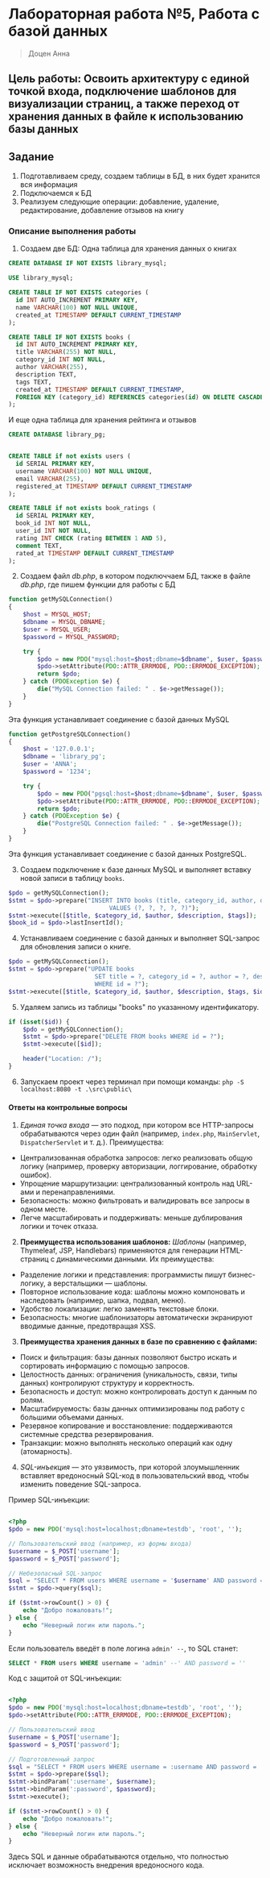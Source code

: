 # Лабораторная работа №5, Работа с базой данных

> Доцен Анна

## Цель работы: Освоить архитектуру с единой точкой входа, подключение шаблонов для визуализации страниц, а также переход от хранения данных в файле к использованию базы данных

## Задание

1) Подготавливаем среду, создаем таблицы в БД, в них будет хранится вся информация
2) Подключаемся к БД
3) Реализуем следующие операции: добавление, удаление, редактирование, добавление отзывов на книгу

### Описание выполнения работы

1) Создаем две БД:
Одна таблица для хранения данных о книгах

```sql
CREATE DATABASE IF NOT EXISTS library_mysql;

USE library_mysql;

CREATE TABLE IF NOT EXISTS categories (
  id INT AUTO_INCREMENT PRIMARY KEY,
  name VARCHAR(100) NOT NULL UNIQUE,
  created_at TIMESTAMP DEFAULT CURRENT_TIMESTAMP
);

CREATE TABLE IF NOT EXISTS books (
  id INT AUTO_INCREMENT PRIMARY KEY,
  title VARCHAR(255) NOT NULL,
  category_id INT NOT NULL,
  author VARCHAR(255),
  description TEXT,
  tags TEXT,
  created_at TIMESTAMP DEFAULT CURRENT_TIMESTAMP,
  FOREIGN KEY (category_id) REFERENCES categories(id) ON DELETE CASCADE
);
```

И еще одна таблица для хранения рейтинга и отзывов

```sql
CREATE DATABASE library_pg;


CREATE TABLE if not exists users (
  id SERIAL PRIMARY KEY,
  username VARCHAR(100) NOT NULL UNIQUE,
  email VARCHAR(255),
  registered_at TIMESTAMP DEFAULT CURRENT_TIMESTAMP
);

CREATE TABLE if not exists book_ratings (
  id SERIAL PRIMARY KEY,
  book_id INT NOT NULL,
  user_id INT NOT NULL,
  rating INT CHECK (rating BETWEEN 1 AND 5),
  comment TEXT,
  rated_at TIMESTAMP DEFAULT CURRENT_TIMESTAMP
);
```

2) Создаем файл *db.php*, в котором подключчаем БД, также в файле *db.php*, где пишем функции для работы с БД

```php
function getMySQLConnection()
{
    $host = MYSQL_HOST;
    $dbname = MYSQL_DBNAME;
    $user = MYSQL_USER;
    $password = MYSQL_PASSWORD;

    try {
        $pdo = new PDO("mysql:host=$host;dbname=$dbname", $user, $password);
        $pdo->setAttribute(PDO::ATTR_ERRMODE, PDO::ERRMODE_EXCEPTION);
        return $pdo;
    } catch (PDOException $e) {
        die("MySQL Connection failed: " . $e->getMessage());
    }
}
```

Эта функция устанавливает соединение с базой данных MySQL

```php
function getPostgreSQLConnection()
{
    $host = '127.0.0.1';
    $dbname = 'library_pg';
    $user = 'ANNA';
    $password = '1234';

    try {
        $pdo = new PDO("pgsql:host=$host;dbname=$dbname", $user, $password);
        $pdo->setAttribute(PDO::ATTR_ERRMODE, PDO::ERRMODE_EXCEPTION);
        return $pdo;
    } catch (PDOException $e) {
        die("PostgreSQL Connection failed: " . $e->getMessage());
    }
}
```

Эта функция устанавливает соединение с базой данных PostgreSQL.

3) Создаем подключение к базе данных MySQL и выполняет вставку новой записи в таблицу `books`.

```php
$pdo = getMySQLConnection();
$stmt = $pdo->prepare("INSERT INTO books (title, category_id, author, description, tags) 
                            VALUES (?, ?, ?, ?, ?)");
$stmt->execute([$title, $category_id, $author, $description, $tags]);
$book_id = $pdo->lastInsertId();
```

4) Устанавливаем соединение с базой данных и выполняет SQL-запрос для обновления записи о книге.

```php
$pdo = getMySQLConnection();
$stmt = $pdo->prepare("UPDATE books 
                        SET title = ?, category_id = ?, author = ?, description = ?, tags = ? 
                        WHERE id = ?");
$stmt->execute([$title, $category_id, $author, $description, $tags, $id]);
```

5) Удаляем запись из таблицы "books" по указанному идентификатору.

```php
if (isset($id)) {
    $pdo = getMySQLConnection();
    $stmt = $pdo->prepare("DELETE FROM books WHERE id = ?");
    $stmt->execute([$id]);

    header("Location: /");
}
```

6) Запускаем проект через терминал при помощи команды: ```php -S localhost:8080 -t .\src\public\```

#### Ответы на контрольные вопросы

1) *Единая точка входа* — это подход, при котором все HTTP-запросы обрабатываются через один файл (например, ```index.php```, ```MainServlet```, ```DispatcherServlet``` и т. д.). Преимущества:

- Централизованная обработка запросов: легко реализовать общую логику (например, проверку авторизации, логгирование, обработку ошибок).
- Упрощение маршрутизации: централизованный контроль над URL-ами и перенаправлениями.
- Безопасность: можно фильтровать и валидировать все запросы в одном месте.
- Легче масштабировать и поддерживать: меньше дублирования логики и точек отказа.

2) **Преимущества использования шаблонов:**
*Шаблоны* (например, Thymeleaf, JSP, Handlebars) применяются для генерации HTML-страниц с динамическими данными. Их преимущества:

- Разделение логики и представления: программисты пишут бизнес-логику, а верстальщики — шаблоны.
- Повторное использование кода: шаблоны можно компоновать и наследовать (например, шапка, подвал, меню).
- Удобство локализации: легко заменять текстовые блоки.
- Безопасность: многие шаблонизаторы автоматически экранируют вводимые данные, предотвращая XSS.
  
3) **Преимущества хранения данных в базе по сравнению с файлами:**

- Поиск и фильтрация: базы данных позволяют быстро искать и сортировать информацию с помощью запросов.
- Целостность данных: ограничения (уникальность, связи, типы данных) контролируют структуру и корректность.
- Безопасность и доступ: можно контролировать доступ к данным по ролям.
- Масштабируемость: базы данных оптимизированы под работу с большими объемами данных.
- Резервное копирование и восстановление: поддерживаются системные средства резервирования.
- Транзакции: можно выполнять несколько операций как одну (атомарность).

4) *SQL-инъекция* — это уязвимость, при которой злоумышленник вставляет вредоносный SQL-код в пользовательский ввод, чтобы изменить поведение SQL-запроса.

Пример SQL-инъекции:

```php

<?php
$pdo = new PDO('mysql:host=localhost;dbname=testdb', 'root', '');

// Пользовательский ввод (например, из формы входа)
$username = $_POST['username'];
$password = $_POST['password'];

// Небезопасный SQL-запрос
$sql = "SELECT * FROM users WHERE username = '$username' AND password = '$password'";
$stmt = $pdo->query($sql);

if ($stmt->rowCount() > 0) {
    echo "Добро пожаловать!";
} else {
    echo "Неверный логин или пароль.";
}
```

Если пользователь введёт в поле логина ```admin' --```, то SQL станет:

```sql
SELECT * FROM users WHERE username = 'admin' --' AND password = ''
```

Код с защитой от SQL-инъекции:

```php

<?php
$pdo = new PDO('mysql:host=localhost;dbname=testdb', 'root', '');
$pdo->setAttribute(PDO::ATTR_ERRMODE, PDO::ERRMODE_EXCEPTION);

// Пользовательский ввод
$username = $_POST['username'];
$password = $_POST['password'];

// Подготовленный запрос
$sql = "SELECT * FROM users WHERE username = :username AND password = :password";
$stmt = $pdo->prepare($sql);
$stmt->bindParam(':username', $username);
$stmt->bindParam(':password', $password);
$stmt->execute();

if ($stmt->rowCount() > 0) {
    echo "Добро пожаловать!";
} else {
    echo "Неверный логин или пароль.";
}
```

Здесь SQL и данные обрабатываются отдельно, что полностью исключает возможность внедрения вредоносного кода.
